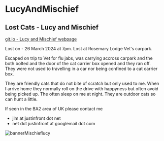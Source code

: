 # LucyAndMischief
## Lost Cats - Lucy and Mischief
  
[ git.io - Lucy and Mischief webpage ](nanjizal.github.io/LucyAndMischief/)
  
Lost on - 26 March 2024 at 7pm.
Lost at Rosemary Lodge Vet's carpark.
  
Escaped on trip to Vet for flu jabs, was carrying accross carpark and the both bolted and the door of the cat carrier box opened and they ran off.
They were not used to travelling in a car nor being confined to a cat carrier box.

They are friendly cats that do not bite of scratch but only used to me. When I arrive home they normally roll on the drive with happyness but often avoid being picked up. The often sleep on me at night. They are outdoor cats so can hunt a little.

If seen in the BA2 area of UK please contact me 
- jlm at justinfront dot net   
- net dot justinfront at googlemail dot com

![bannerMischieflucy](https://github.com/nanjizal/LucyAndMischief/assets/20134338/b6e558c1-af8b-41d6-81df-e457a886983a)
